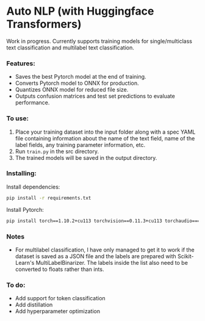 # Auto NLP (with Huggingface Transformers)

Work in progress. Currently supports training models for single/multiclass text classification and multilabel text 
classification.

### Features:
- Saves the best Pytorch model at the end of training.
- Converts Pytorch model to ONNX for production.
- Quantizes ONNX model for reduced file size.
- Outputs confusion matrices and test set predictions to evaluate performance.

### To use:

1. Place your training dataset into the input folder along with a spec YAML file containing information about the name of 
the text field, name of the label fields, any training parameter information, etc.  
2. Run `train.py` in the src directory.
3. The trained models will be saved in the output directory.  

### Installing:

Install dependencies:   
```bash
pip install -r requirements.txt
```

Install Pytorch:  
```bash
pip install torch==1.10.2+cu113 torchvision==0.11.3+cu113 torchaudio===0.10.2+cu113 -f https://download.pytorch.org/whl/cu113/torch_stable.html
```

### Notes
- For multilabel classification, I have only managed to get it to work if the dataset is saved as a JSON file and the 
labels are prepared with Scikit-Learn's MultiLabelBinarizer. The labels inside the list also need to be converted to 
floats rather than ints.


### To do:
- Add support for token classification
- Add distillation
- Add hyperparameter optimization

